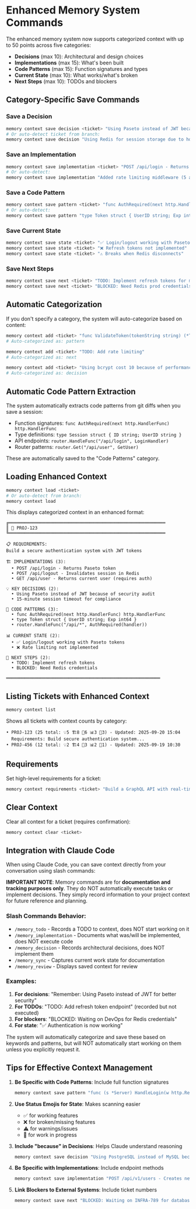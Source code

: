 # Enhanced Memory System Commands

The enhanced memory system now supports categorized context with up to 50 points across five categories:
- **Decisions** (max 10): Architectural and design choices
- **Implementations** (max 15): What's been built
- **Code Patterns** (max 15): Function signatures and types
- **Current State** (max 10): What works/what's broken
- **Next Steps** (max 10): TODOs and blockers

## Category-Specific Save Commands

### Save a Decision
```bash
memory context save decision <ticket> "Using Paseto instead of JWT because of security audit"
# Or auto-detect ticket from branch:
memory context save decision "Using Redis for session storage due to horizontal scaling"
```

### Save an Implementation
```bash
memory context save implementation <ticket> "POST /api/login - Returns Paseto token with 15min expiry"
# Or auto-detect:
memory context save implementation "Added rate limiting middleware (5 attempts/min)"
```

### Save a Code Pattern
```bash
memory context save pattern <ticket> "func AuthRequired(next http.HandlerFunc) http.HandlerFunc"
# Or auto-detect:
memory context save pattern "type Token struct { UserID string; Exp int64 }"
```

### Save Current State
```bash
memory context save state <ticket> "✅ Login/logout working with Paseto tokens"
memory context save state <ticket> "❌ Refresh tokens not implemented"
memory context save state <ticket> "⚠️ Breaks when Redis disconnects"
```

### Save Next Steps
```bash
memory context save next <ticket> "TODO: Implement refresh tokens for mobile app"
memory context save next <ticket> "BLOCKED: Need Redis prod credentials from DevOps"
```

## Automatic Categorization

If you don't specify a category, the system will auto-categorize based on content:

```bash
memory context add <ticket> "func ValidateToken(tokenString string) (*Token, error)"
# Auto-categorized as: pattern

memory context add <ticket> "TODO: Add rate limiting"
# Auto-categorized as: next

memory context add <ticket> "Using bcrypt cost 10 because of performance constraints"
# Auto-categorized as: decision
```

## Automatic Code Pattern Extraction

The system automatically extracts code patterns from git diffs when you save a session:
- Function signatures: `func AuthRequired(next http.HandlerFunc) http.HandlerFunc`
- Type definitions: `type Session struct { ID string; UserID string }`
- API endpoints: `router.HandleFunc("/api/login", LoginHandler)`
- Router patterns: `router.Get("/api/user", GetUser)`

These are automatically saved to the "Code Patterns" category.

## Loading Enhanced Context

```bash
memory context load <ticket>
# Or auto-detect from branch:
memory context load
```

This displays categorized context in an enhanced format:

```
╔════════════════════════════════════════════════════════════
║ 🎯 PROJ-123
╚════════════════════════════════════════════════════════════

📋 REQUIREMENTS:
Build a secure authentication system with JWT tokens

🏗️ IMPLEMENTATIONS (3):
  • POST /api/login - Returns Paseto token
  • POST /api/logout - Invalidates session in Redis
  • GET /api/user - Returns current user (requires auth)

💡 KEY DECISIONS (2):
  • Using Paseto instead of JWT because of security audit
  • 15-minute session timeout for compliance

🔧 CODE PATTERNS (3):
  • func AuthRequired(next http.HandlerFunc) http.HandlerFunc
  • type Token struct { UserID string; Exp int64 }
  • router.HandleFunc("/api/*", AuthRequired(handler))

📊 CURRENT STATE (2):
  • ✅ Login/logout working with Paseto tokens
  • ❌ Rate limiting not implemented

📝 NEXT STEPS (2):
  • TODO: Implement refresh tokens
  • BLOCKED: Need Redis credentials

═══════════════════════════════════════════════════════════
```

## Listing Tickets with Enhanced Context

```bash
memory context list
```

Shows all tickets with context counts by category:
```
• PROJ-123 (25 total: 💡5 🏗️8 🔧6 📊3 📝3) - Updated: 2025-09-20 15:04
  Requirements: Build secure authentication system...
• PROJ-456 (12 total: 💡2 🏗️4 🔧3 📊2 📝1) - Updated: 2025-09-19 10:30
```

## Requirements

Set high-level requirements for a ticket:
```bash
memory context requirements <ticket> "Build a GraphQL API with real-time subscriptions and authentication"
```

## Clear Context

Clear all context for a ticket (requires confirmation):
```bash
memory context clear <ticket>
```

## Integration with Claude Code

When using Claude Code, you can save context directly from your conversation using slash commands:

**IMPORTANT NOTE**: Memory commands are for **documentation and tracking purposes only**.
They do NOT automatically execute tasks or implement decisions. They simply record
information to your project context for future reference and planning.

### Slash Commands Behavior:
- `/memory_todo` - Records a TODO to context, does NOT start working on it
- `/memory_implementation` - Documents what was/will be implemented, does NOT execute code
- `/memory_decision` - Records architectural decisions, does NOT implement them
- `/memory_sync` - Captures current work state for documentation
- `/memory_review` - Displays saved context for review

### Examples:
1. **For decisions**: "Remember: Using Paseto instead of JWT for better security"
2. **For TODOs**: "TODO: Add refresh token endpoint" (recorded but not executed)
3. **For blockers**: "BLOCKED: Waiting on DevOps for Redis credentials"
4. **For state**: "✅ Authentication is now working"

The system will automatically categorize and save these based on keywords and patterns,
but will NOT automatically start working on them unless you explicitly request it.

## Tips for Effective Context Management

1. **Be Specific with Code Patterns**: Include full function signatures
   ```bash
   memory context save pattern "func (s *Server) HandleLogin(w http.ResponseWriter, r *http.Request)"
   ```

2. **Use Status Emojis for State**: Makes scanning easier
   - ✅ for working features
   - ❌ for broken/missing features
   - ⚠️ for warnings/issues
   - 🚧 for work in progress

3. **Include "because" in Decisions**: Helps Claude understand reasoning
   ```bash
   memory context save decision "Using PostgreSQL instead of MySQL because of better JSON support"
   ```

4. **Be Specific with Implementations**: Include endpoint methods
   ```bash
   memory context save implementation "POST /api/v1/users - Creates new user with email validation"
   ```

5. **Link Blockers to External Systems**: Include ticket numbers
   ```bash
   memory context save next "BLOCKED: Waiting on INFRA-789 for database credentials"
   ```
